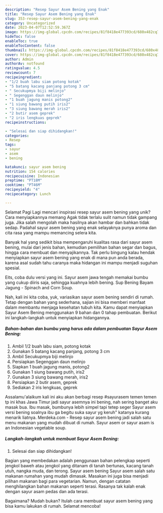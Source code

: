 ```yaml
---
description: "Resep Sayur Asem Bening yang Enak"
title: "Resep Sayur Asem Bening yang Enak"
slug: 353-resep-sayur-asem-bening-yang-enak
category: Uncategorized
date: 2023-04-07T12:52:59.367Z
image: https://img-global.cpcdn.com/recipes/81f8418e477393cd/680x482cq70/sayur-asem-bening-foto-resep-utama.jpg
hideToc: false
enableToc: true
enableTocContent: false
thumbnail: https://img-global.cpcdn.com/recipes/81f8418e477393cd/680x482cq70/sayur-asem-bening-foto-resep-utama.jpg
cover: https://img-global.cpcdn.com/recipes/81f8418e477393cd/680x482cq70/sayur-asem-bening-foto-resep-utama.jpg
author: Admin
authorAv: notfound
ratingvalue: 4.5
reviewcount: 7
recipeingredient:
- "1/2 buah labu siam potong kotak"
- "5 batang kacang panjang potong 3 cm"
- " Secukupmya biji melinjo"
- " Segenggan daun melinjo"
- "1 buah jagung manis potong2"
- "1 siung bawang putih iris2"
- "3 siung bawang merah iris2"
- "2 butir asem geprek"
- "2 iris lengkuas geprek"
recipeinstructions:

- "Selesai dan siap dihidangkan!"
categories:
- Resep
tags:
- sayur
- asem
- bening

katakunci: sayur asem bening 
nutrition: 154 calories
recipecuisine: Indonesian
preptime: "PT18M"
cooktime: "PT46M"
recipeyield: "4"
recipecategory: Lunch

---
```



Selamat Pagi Lagi mencari inspirasi resep sayur asem bening yang unik? Cara menyiapkannya memang Agak tidak terlalu sulit namun tidak gampang juga. Jika salah mengolah maka hasilnya akan hambar dan bahkan tidak sedap. Padahal sayur asem bening yang enak selayaknya punya aroma dan cita rasa yang mampu memancing selera kita.


Banyak hal yang sedikit bisa mempengaruhi kualitas rasa dari sayur asem bening, mulai dari jenis bahan, kemudian pemilihan bahan segar dan bagus, hingga cara membuat dan menyajikannya. Tak perlu bingung kalau hendak menyiapkan sayur asem bening yang enak di mana pun anda berada, karena asal sudah tahu caranya maka hidangan ini mampu menjadi suguhan spesial.

Eits, coba dulu versi yang ini. Sayur asem jawa tengah memakai bumbu yang cukup diiris saja, sehingga kuahnya lebih bening. Sup Bening Bayam Jagung - Spinach and Corn Soup.


Nah, kali ini kita coba, yuk, variasikan sayur asem bening sendiri di rumah. Tetap dengan bahan yang sederhana, sajian ini bisa memberi manfaat dalam membantu menjaga kesehatan tubuh kita. Kamu dapat menyiapkan Sayur Asem Bening menggunakan 9 bahan dan 0 tahap pembuatan. Berikut ini langkah-langkah untuk menyiapkan hidangannya.

<!--inarticleads1-->

##### Bahan-bahan dan bumbu yang harus ada dalam pembuatan Sayur Asem Bening:

1. Ambil 1/2 buah labu siam, potong kotak
1. Gunakan 5 batang kacang panjang, potong 3 cm
1. Ambil  Secukupmya biji melinjo
1. Persiapkan  Segenggan daun melinjo
1. Siapkan 1 buah jagung manis, potong2
1. Gunakan 1 siung bawang putih, iris2
1. Gunakan 3 siung bawang merah, iris2
1. Persiapkan 2 butir asem, geprek
1. Sediakan 2 iris lengkuas, geprek


Assalamu&#39;alaikum kali ini aku akan berbagi resep #sayurasem temen temen tp ini khas Jawa Timur jadi sayur asemnya ini bening, nah sering banget aku masak bua. Ibu masak, bumbunya lebih simpel tapi tetep seger Sayur asem versi bening soalnya ibu ga begitu suka sayur yg keruh&#34; katanya kurang menarik liatnya. Merdeka.com - Resep sayur asem bening jadi salah satu menu makanan yang mudah dibuat di rumah. Sayur asem or sayur asam is an Indonesian vegetable soup. 

<!--inarticleads2-->

##### Langkah-langkah untuk membuat Sayur Asem Bening:


1. Selesai dan siap dihidangkan!

Bagian yang membedakan adalah penggunaan bahan pelengkap seperti jengkol baweh atau jengkol yang ditanam di tanah bertunas, kacang tanah utuh, nangka muda, dan terong. Sayur asem bening Sayur asem salah satu makanan rumahan yang mudah dimasak. Masakan ini juga bisa menjadi pilihan makanan bagi para vegetarian. Namun, dengan catatan menghilangkan bahan makanan seperti terasi. Rasanya tak kalah enak dengan sayur asam pedas dan ada terasi. 

Bagaimana? Mudah bukan? Itulah cara membuat sayur asem bening yang bisa kamu lakukan di rumah. Selamat mencoba!
